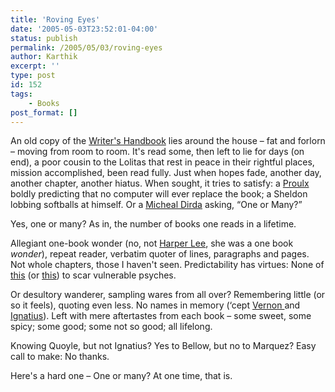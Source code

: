 ```yaml
---
title: 'Roving Eyes'
date: '2005-05-03T23:52:01-04:00'
status: publish
permalink: /2005/05/03/roving-eyes
author: Karthik
excerpt: ''
type: post
id: 152
tags:
    - Books
post_format: []
---
```

An old copy of the [Writer's Handbook](http://www.amazon.com/exec/obidos/tg/detail/-/0871162121/qid=1115092923/sr=8-1/ref=pd_csp_1/103-7467857-2521455?v=glance&s=books&n=507846) lies around the house – fat and forlorn – moving from room to room. It's read some, then left to lie for days (on end), a poor cousin to the Lolitas that rest in peace in their rightful places, mission accomplished, been read fully. Just when hopes fade, another day, another chapter, another hiatus. When sought, it tries to satisfy: a [Proulx ](http://www.nytimes.com/books/99/05/23/specials/proulx.html?)boldly predicting that no computer will ever replace the book; a Sheldon lobbing softballs at himself. Or a [Micheal Dirda](http://www.washingtonpost.com/wp-dyn/*/columns/dirdamichael/) asking, “One or Many?”

Yes, one or many? As in, the number of books one reads in a lifetime.

Allegiant one-book wonder (no, not [Harper Lee](http://www.amazon.com/exec/obidos/ASIN/0446310786/amzna9-1-20/ref=nosim/103-7467857-2521455?dev-t=D26XECQVNV6NDQ%26camp=2025%26link_code=xm2), she was a one book *wonder*), repeat reader, verbatim quoter of lines, paragraphs and pages. Not whole chapters, those I haven't seen. Predictability has virtues: None of [ this](http://www.amazon.com/exec/obidos/tg/detail/-/0060559349/103-5173162-5662268?v=glance) (or [this](http://www.amazon.com/exec/obidos/ASIN/0385491697/amzna9-1-20/ref=nosim/103-5173162-5662268?dev-t=D26XECQVNV6NDQ%26camp=2025%26link_code=xm2)) to scar vulnerable psyches.

Or desultory wanderer, sampling wares from all over? Remembering little (or so it feels), quoting even less. No names in memory (‘cept [Vernon ](http://www.amazon.com/exec/obidos/ASIN/0156029987/qid=1115176994/sr=2-1/ref=pd_bbs_b_2_1/103-5173162-5662268)and [Ignatius](http://www.amazon.com/exec/obidos/ASIN/0802130208/amzna9-1-20/ref=nosim/103-5173162-5662268?dev-t=D26XECQVNV6NDQ%26camp=2025%26link_code=xm2)). Left with mere aftertastes from each book – some sweet, some spicy; some good; some not so good; all lifelong.

Knowing Quoyle, but not Ignatius? Yes to Bellow, but no to Marquez? Easy call to make: No thanks.

Here's a hard one – One or many? At one time, that is.